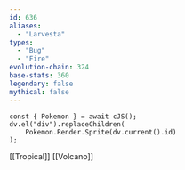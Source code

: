 ```yaml
---
id: 636
aliases:
  - "Larvesta"
types:
  - "Bug"
  - "Fire"
evolution-chain: 324
base-stats: 360
legendary: false
mythical: false
---
```

```dataviewjs
const { Pokemon } = await cJS();
dv.el("div").replaceChildren(
	Pokemon.Render.Sprite(dv.current().id)
);
```

[[Tropical]] [[Volcano]]
